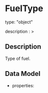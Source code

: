 # FuelType
type: "object"
description : >
## Description
Type of fuel.

## Data Model
  - properties:
